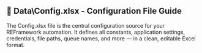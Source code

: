 ## 📁 Data\Config.xlsx - Configuration File Guide

The Config.xlsx file is the central configuration source for your REFramework automation. It defines all constants, application settings, credentials, file paths, queue names, and more — in a clean, editable Excel format.
